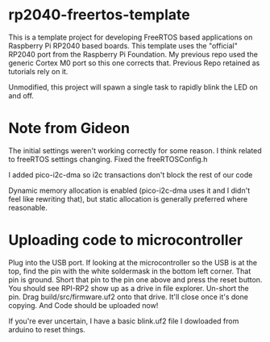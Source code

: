 # rp2040-freertos-template
This is a template project for developing FreeRTOS based applications on Raspberry Pi RP2040 based boards. This template uses the "official" RP2040 port from the Raspberry Pi Foundation. My previous repo used the generic Cortex M0 port so this one corrects that. Previous Repo retained as tutorials rely on it. 

Unmodified, this project will spawn a single task to rapidly blink the LED on and off.


# Note from Gideon
The initial settings weren't working correctly for some reason. I think related to freeRTOS settings changing.
Fixed the freeRTOSConfig.h

I added pico-i2c-dma so i2c transactions don't block the rest of our code

Dynamic memory allocation is enabled (pico-i2c-dma uses it and I didn't feel like rewriting that), but static allocation is generally preferred where reasonable.


# Uploading code to microcontroller
Plug into the USB port.
If looking at the microcontroller so the USB is at the top, find the pin with the white soldermask in the bottom left corner. That pin is ground.
Short that pin to the pin one above and press the reset button. You should see RPI-RP2 show up as a drive in file explorer.
Un-short the pin.
Drag build/src/firmware.uf2 onto that drive. It'll close once it's done copying.
And Code should be uploaded now!

If you're ever uncertain, I have a basic blink.uf2 file I dowloaded from arduino to reset things.
